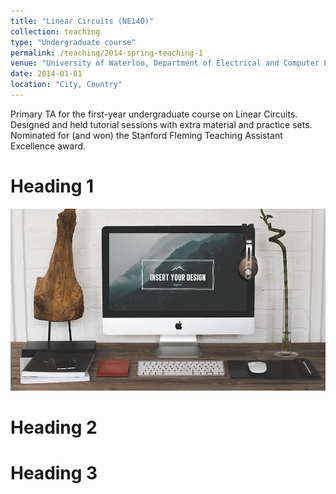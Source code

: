 ```yaml
---
title: "Linear Circuits (NE140)"
collection: teaching
type: "Undergraduate course"
permalink: /teaching/2014-spring-teaching-1
venue: "University of Waterloo, Department of Electrical and Computer Engineering"
date: 2014-01-01
location: "City, Country"
---
```


Primary TA for the first-year undergraduate course on Linear Circuits. Designed and held tutorial sessions with extra material and practice sets. Nominated for (and won) the Stanford Fleming Teaching Assistant Excellence award. 

Heading 1
======

![My Image](./images/test.jpg)

Heading 2
======

Heading 3
======